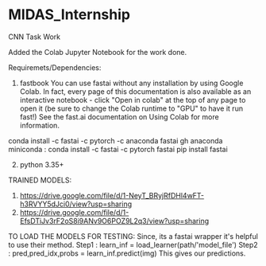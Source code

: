 # MIDAS_Internship
CNN Task Work

Added the Colab Jupyter Notebook for the work done. 


Requiremets/Dependencies:

1. fastbook 
You can use fastai without any installation by using Google Colab. In fact, every page of this documentation is also available as an interactive notebook - click "Open in colab" at the top of any page to open it (be sure to change the Colab runtime to "GPU" to have it run fast!) See the fast.ai documentation on Using Colab for more information.

conda install -c fastai -c pytorch -c anaconda fastai gh anaconda
miniconda : conda install -c fastai -c pytorch fastai
pip install fastai

2. python 3.35+




TRAINED MODELS:
1. https://drive.google.com/file/d/1-NeyT_BRyjRfDHl4wFT-h3RVYY5dJci0/view?usp=sharing
2. https://drive.google.com/file/d/1-EfsDTiJv3rF2oS8i9ANv9O6POZ9L2q3/view?usp=sharing

TO LOAD THE MODELS FOR TESTING:
Since, its a fastai wrapper it's helpful to use their method.
Step1 : learn_inf = load_learner(path/'model_file')
Step2 : pred,pred_idx,probs = learn_inf.predict(img)
This gives our predictions.
